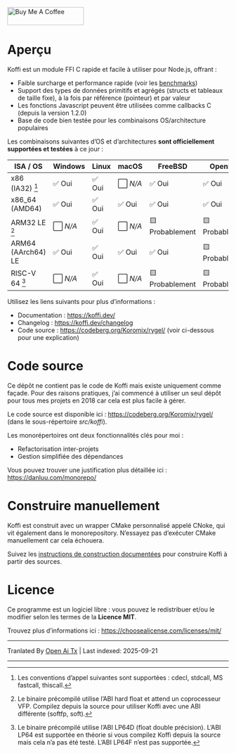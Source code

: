 <a href="https://buymeacoffee.com/koromix" target="_blank"><img src="https://cdn.buymeacoffee.com/buttons/default-orange.png" alt="Buy Me A Coffee" height="41" width="174"></a>

# Aperçu

Koffi est un module FFI C rapide et facile à utiliser pour Node.js, offrant :

* Faible surcharge et performance rapide (voir les [benchmarks](https://koffi.dev/benchmarks))
* Support des types de données primitifs et agrégés (structs et tableaux de taille fixe), à la fois par référence (pointeur) et par valeur
* Les fonctions Javascript peuvent être utilisées comme callbacks C (depuis la version 1.2.0)
* Base de code bien testée pour les combinaisons OS/architecture populaires

Les combinaisons suivantes d’OS et d’architectures __sont officiellement supportées et testées__ à ce jour :

ISA / OS           | Windows     | Linux    | macOS       | FreeBSD     | OpenBSD
------------------ | ----------- | -------- | ----------- | ----------- | --------
x86 (IA32) [^1]    | ✅ Oui      | ✅ Oui   | ⬜️ *N/A*    | ✅ Oui      | ✅ Oui
x86_64 (AMD64)     | ✅ Oui      | ✅ Oui   | ✅ Oui      | ✅ Oui      | ✅ Oui
ARM32 LE [^2]      | ⬜️ *N/A*    | ✅ Oui   | ⬜️ *N/A*    | 🟨 Probablement | 🟨 Probablement
ARM64 (AArch64) LE | ✅ Oui      | ✅ Oui   | ✅ Oui      | ✅ Oui      | 🟨 Probablement
RISC-V 64 [^3]     | ⬜️ *N/A*    | ✅ Oui   | ⬜️ *N/A*    | 🟨 Probablement | 🟨 Probablement

[^1]: Les conventions d’appel suivantes sont supportées : cdecl, stdcall, MS fastcall, thiscall.
[^2]: Le binaire précompilé utilise l’ABI hard float et attend un coprocesseur VFP. Compilez depuis la source pour utiliser Koffi avec une ABI différente (softfp, soft).
[^3]: Le binaire précompilé utilise l’ABI LP64D (float double précision). L’ABI LP64 est supportée en théorie si vous compilez Koffi depuis la source mais cela n’a pas été testé. L’ABI LP64F n’est pas supportée.

Utilisez les liens suivants pour plus d’informations :

- Documentation : https://koffi.dev/
- Changelog : https://koffi.dev/changelog
- Code source : https://codeberg.org/Koromix/rygel/ (voir ci-dessous pour une explication)

# Code source

Ce dépôt ne contient pas le code de Koffi mais existe uniquement comme façade. Pour des raisons pratiques, j’ai commencé à utiliser un seul dépôt pour tous mes projets en 2018 car cela est plus facile à gérer.

Le code source est disponible ici : https://codeberg.org/Koromix/rygel/ (dans le sous-répertoire *src/koffi*).

Les monorépertoires ont deux fonctionnalités clés pour moi :

* Refactorisation inter-projets
* Gestion simplifiée des dépendances

Vous pouvez trouver une justification plus détaillée ici : https://danluu.com/monorepo/

# Construire manuellement

Koffi est construit avec un wrapper CMake personnalisé appelé CNoke, qui vit également dans le monorepository. N’essayez pas d’exécuter CMake manuellement car cela échouera.

Suivez les [instructions de construction documentées](https://koffi.dev/contribute#build-from-source) pour construire Koffi à partir des sources.

# Licence

Ce programme est un logiciel libre : vous pouvez le redistribuer et/ou le modifier selon les termes de la **Licence MIT**.

Trouvez plus d’informations ici : https://choosealicense.com/licenses/mit/


---

Tranlated By [Open Ai Tx](https://github.com/OpenAiTx/OpenAiTx) | Last indexed: 2025-09-21

---